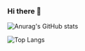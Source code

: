 ### Hi there 👋

![Anurag's GitHub stats](https://github-readme-stats.vercel.app/api?username=CHminggao&hide=contribs&locale=cn)

![Top Langs](https://github-readme-stats.vercel.app/api/top-langs/?username=CHminggao&layout=compact&locale=cn)


<!--
**CHminggao/CHminggao** is a ✨ _special_ ✨ repository because its `README.md` (this file) appears on your GitHub profile.

Here are some ideas to get you started:

- 🔭 I’m currently working on ...
- 🌱 I’m currently learning ...
- 👯 I’m looking to collaborate on ...
- 🤔 I’m looking for help with ...
- 💬 Ask me about ...
- 📫 How to reach me: ...
- 😄 Pronouns: ...
- ⚡ Fun fact: ...
-->
